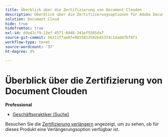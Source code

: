 ```yaml
---
title: Überblick über die Zertifizierung von Document Clouden
description: Überblick über die Zertifizierungsoptionen für Adobe Document Cloud
solution: Document Cloud
hide: true
hidefromtoc: true
exl-id: dde41cf9-13ef-4571-8948-341ef5585da7
source-git-commit: 56211ffae8fe9855812502b453f4c14ad47bf9f1
workflow-type: tm+mt
source-wordcount: '37'
ht-degree: 0%

---
```


# Überblick über die Zertifizierung von Document Clouden

**Professional**

* [Geschäftspraktiker (Suche)](/help/certifications/adc/adc-p-business.md) <!--AD0-D106-->

Besuchen Sie die [Zertifizierung verlängern](/help/certifications/renew.md) angezeigt, um zu sehen, ob für dieses Produkt eine Verlängerungsoption verfügbar ist.
